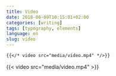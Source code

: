 ```yaml
---
title: Video
date: 2018-06-09T10:15:01+02:00
categories: [writing]
tags: [typography, elements]
language: en
slug: video
---
```


```markdown
{{</* video src="media/video.mp4" */>}}
```

{{< video src="media/video.mp4" >}}
